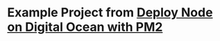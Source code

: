 # Example Project from [Deploy Node on Digital Ocean with PM2](https://ajcwebdev.com/2021/06/12/deploy-node-on-digital-ocean-with-pm2/)